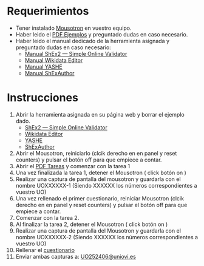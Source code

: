 # Requerimientos
- Tener instalado [Mousotron](https://www.blacksunsoftware.com/downloads.html) en vuestro equipo.
- Haber leido el [PDF Ejemplos](https://github.com/mistermboy/shex-edit-tools-experiment/blob/main/Ejemplos.pdf) y preguntado dudas en caso necesario.
- Haber leido el manual dedicado de la herramienta asignada y preguntado dudas en caso necesario:
    - [Manual ShEx2 — Simple Online Validator](https://github.com/mistermboy/shex-edit-tools-experiment/blob/main/manuales/Manual%20ShEx2-%20Simple%20Online%20Validator.pdf)
    - [Manual Wikidata Editor](https://github.com/mistermboy/shex-edit-tools-experiment/blob/main/manuales/Manual%20Wikidata%20Editor.pdf)
    - [Manual YASHE](https://github.com/mistermboy/shex-edit-tools-experiment/blob/main/manuales/Manual%20YASHE.pdf)
    - [Manual ShExAuthor](https://github.com/mistermboy/shex-edit-tools-experiment/blob/main/manuales/Manual%20ShExAuthor.pdf)
# Instrucciones
1. Abrir la herramienta asignada en su página web y borrar el ejemplo dado.
    - [ShEx2 — Simple Online Validator](http://shex.io/webapps/shex.js/doc/shex-simple.html)
    - [Wikidata Editor](https://www.wikidata.org/wiki/Special:NewEntitySchema)
    - [YASHE](https://www.weso.es/YASHE/)
    - [ShExAuthor](https://www.weso.es/shex-author/)
2. Abrir el Mousotron, reiniciarlo (clcik derecho en en panel y reset counters) y pulsar el botón off para que empiece a contar.
3. Abrir el [PDF Tareas](https://github.com/mistermboy/shex-edit-tools-experiment/blob/main/Tareas.pdf)  y comenzar con la tarea 1
4. Una vez finalizada la tarea 1, detener el Mousotron ( click botón on ) 
5. Realizar una captura de pantalla del mousotron y guardarla con el nombre UOXXXXXX-1 (Siendo XXXXXX los números correspondientes a vuestro UO)
7. Una vez rellenado el primer cuestionario, reiniciar Mousotron (clcik derecho en en panel y reset counters) y pulsar el botón off para que empiece a contar.
8. Comenzar con la tarea 2.
9. Al finalizar la tarea 2, detener el Mousotron ( click botón on ) 
10. Realizar una captura de pantalla del Mousotron y guardarla con el nombre UOXXXXXX-2 (Siendo XXXXXX los números correspondientes a vuestro UO)
11. Rellenar el [cuestionario](https://forms.gle/8qhTFGDW8twzEzoB6)
12. Enviar ambas capturas a: UO252406@uniovi.es

